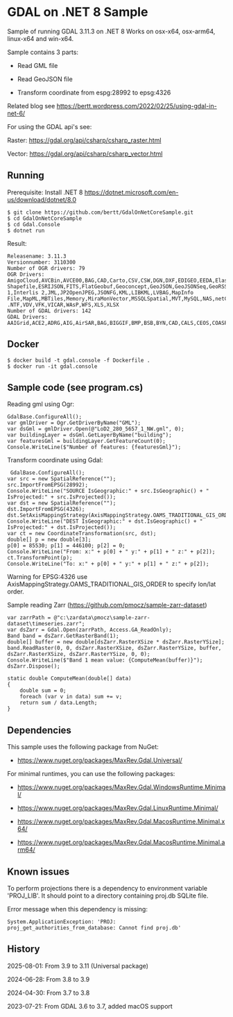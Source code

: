 # GDAL on .NET 8 Sample

Sample of running GDAL 3.11.3 on .NET 8 Works on osx-x64, osx-arm64, linux-x64 and win-x64.

Sample contains 3 parts:

- Read GML file

- Read GeoJSON file

- Transform coordinate from espg:28992 to epsg:4326

Related blog see https://bertt.wordpress.com/2022/02/25/using-gdal-in-net-6/

For using the GDAL api's see:

Raster: https://gdal.org/api/csharp/csharp_raster.html

Vector: https://gdal.org/api/csharp/csharp_vector.html

## Running

Prerequisite: Install .NET 8 https://dotnet.microsoft.com/en-us/download/dotnet/8.0

```
$ git clone https://github.com/bertt/GdalOnNetCoreSample.git
$ cd GdalOnNetCoreSample
$ cd Gdal.Console
$ dotnet run
```

Result:

```
Releasename: 3.11.3
Versionnumber: 3110300
Number of OGR drivers: 79
OGR Drivers: AmigoCloud,AVCBin,AVCE00,BAG,CAD,Carto,CSV,CSW,DGN,DXF,EDIGEO,EEDA,Elasticsearch,ESRI Shapefile,ESRIJSON,FITS,FlatGeobuf,Geoconcept,GeoJSON,GeoJSONSeq,GeoRSS,GML,GMLAS,GPKG,GPSBabel,GPX,GTFS,HTTP,Idrisi,Interlis 1,Interlis 2,JML,JP2OpenJPEG,JSONFG,KML,LIBKML,LVBAG,MapInfo File,MapML,MBTiles,Memory,MiraMonVector,MSSQLSpatial,MVT,MySQL,NAS,netCDF,NGW,OAPIF,ODBC,ODS,OGCAPI,OGR_GMT,OGR_PDS,OGR_SDTS,OGR_VRT,OpenFileGDB,OSM,PCIDSK,PDF,PDS4,PGDUMP,PGeo,PLSCENES,PMTiles,PostgreSQL,S57,Selafin,SQLite,SVG,SXF,TIGER,TopoJSON,UK .NTF,VDV,VFK,VICAR,WAsP,WFS,XLS,XLSX
Number of GDAL drivers: 142
GDAL Drivers: AAIGrid,ACE2,ADRG,AIG,AirSAR,BAG,BIGGIF,BMP,BSB,BYN,CAD,CALS,CEOS,COASP,COG,COSAR,CPG,CTG,DAAS,DERIVED,DIMAP,DOQ1,DOQ2,DTED,ECRGTOC,EEDAI,EHdr,EIR,ENVI,ERS,ESAT,ESRIC,FAST,FITS,GDALG,GenBin,GFF,GIF,GPKG,GRASSASCIIGrid,GRIB,GS7BG,GSAG,GSBG,GSC,GTI,GTiff,GTX,GXF,HDF4,HDF4Image,HDF5,HDF5Image,HF2,HFA,HTTP,ILWIS,IRIS,ISCE,ISG,ISIS2,ISIS3,JAXAPALSAR,JDEM,JP2OpenJPEG,JPEG,JPEGXL,KMLSUPEROVERLAY,KRO,L1B,LAN,LCP,Leveller,LIBERTIFF,LOSLAS,MAP,MBTiles,MEM,MFF,MFF2,MRF,MSGN,NDF,netCDF,NGSGEOID,NGW,NITF,NOAA_B,NSIDCbin,NTv2,NWT_GRC,NWT_GRD,OGCAPI,OpenFileGDB,PAux,PCIDSK,PCRaster,PDF,PDS,PDS4,PLMOSAIC,PLSCENES,PNG,PNM,PostGISRaster,PRF,RCM,RIK,RMF,ROI_PAC,RPFTOC,RRASTER,RS2,RST,S102,S104,S111,SAFE,SAGA,SAR_CEOS,SENTINEL2,SIGDEM,SNAP_TIFF,SNODAS,SRP,SRTMHGT,STACIT,STACTA,Terragen,TGA,TIL,TSX,USGSDEM,VICAR,VRT,WCS,WEBP,WMS,WMTS,XYZ,Zarr,ZMap
```

## Docker

```
$ docker build -t gdal.console -f Dockerfile .
$ docker run -it gdal.console
```

## Sample code (see program.cs)

Reading gml using Ogr:

```
GdalBase.ConfigureAll();
var gmlDriver = Ogr.GetDriverByName("GML");
var dsGml = gmlDriver.Open(@"LoD2_280_5657_1_NW.gml", 0);
var buildingLayer = dsGml.GetLayerByName("building");
var featuresGml = buildingLayer.GetFeatureCount(0);
Console.WriteLine($"Number of features: {featuresGml}");
```

Transform coordinate using Gdal:

```
 GdalBase.ConfigureAll();
var src = new SpatialReference("");
src.ImportFromEPSG(28992);
Console.WriteLine("SOURCE IsGeographic:" + src.IsGeographic() + " IsProjected:" + src.IsProjected());
var dst = new SpatialReference("");
dst.ImportFromEPSG(4326);
dst.SetAxisMappingStrategy(AxisMappingStrategy.OAMS_TRADITIONAL_GIS_ORDER);
Console.WriteLine("DEST IsGeographic:" + dst.IsGeographic() + " IsProjected:" + dst.IsProjected());
var ct = new CoordinateTransformation(src, dst);
double[] p = new double[3];
p[0] = 85530; p[1] = 446100; p[2] = 0;
Console.WriteLine("From: x:" + p[0] + " y:" + p[1] + " z:" + p[2]);
ct.TransformPoint(p);
Console.WriteLine("To: x:" + p[0] + " y:" + p[1] + " z:" + p[2]);

```

Warning for EPSG:4326 use AxisMappingStrategy.OAMS_TRADITIONAL_GIS_ORDER to specify lon/lat order.

Sample reading Zarr (https://github.com/pmocz/sample-zarr-dataset)

```
var zarrPath = @"c:\zardata\pmocz\sample-zarr-dataset\timeseries.zarr";
var dsZarr = Gdal.Open(zarrPath, Access.GA_ReadOnly);
Band band = dsZarr.GetRasterBand(1);
double[] buffer = new double[dsZarr.RasterXSize * dsZarr.RasterYSize];
band.ReadRaster(0, 0, dsZarr.RasterXSize, dsZarr.RasterYSize, buffer, dsZarr.RasterXSize, dsZarr.RasterYSize, 0, 0);
Console.WriteLine($"Band 1 mean value: {ComputeMean(buffer)}");
dsZarr.Dispose();

static double ComputeMean(double[] data)
{
    double sum = 0;
    foreach (var v in data) sum += v;
    return sum / data.Length;
}
```

## Dependencies

This sample uses the following package from NuGet:

- https://www.nuget.org/packages/MaxRev.Gdal.Universal/


For minimal runtimes, you can use the following packages:

- https://www.nuget.org/packages/MaxRev.Gdal.WindowsRuntime.Minimal/ 

- https://www.nuget.org/packages/MaxRev.Gdal.LinuxRuntime.Minimal/ 

- https://www.nuget.org/packages/MaxRev.Gdal.MacosRuntime.Minimal.x64/ 

- https://www.nuget.org/packages/MaxRev.Gdal.MacosRuntime.Minimal.arm64/ 

## Known issues

To perform projections there is a dependency to environment variable 'PROJ_LIB'. It should point to a directory
containing proj.db SQLite file.

Error message when this dependency is missing:

```
System.ApplicationException: 'PROJ: proj_get_authorities_from_database: Cannot find proj.db'
```

## History

2025-08-01: From 3.9 to 3.11 (Universal package)

2024-06-28: From 3.8 to 3.9

2024-04-30: From 3.7 to 3.8

2023-07-21: From GDAL 3.6 to 3.7, added macOS support
